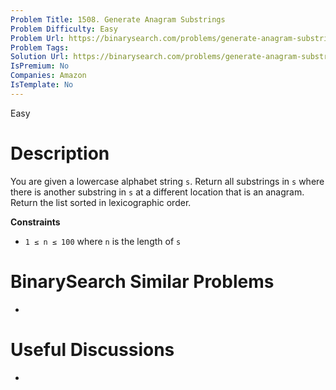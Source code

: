 ```yaml
---
Problem Title: 1508. Generate Anagram Substrings
Problem Difficulty: Easy
Problem Url: https://binarysearch.com/problems/generate-anagram-substrings/
Problem Tags: 
Solution Url: https://binarysearch.com/problems/generate-anagram-substrings/solutions/
IsPremium: No
Companies: Amazon
IsTemplate: No
---
```


<span style="color: ;">Easy</span>

# Description

You are given a lowercase alphabet string `s`. Return all substrings in `s` where there is another substring in `s` at a different location that is an anagram. Return the list sorted in lexicographic order.

**Constraints**
- `1 ≤ n ≤ 100` where `n` is the length of `s`

# BinarySearch Similar Problems

- []()

# Useful Discussions

- []()
